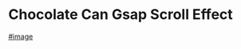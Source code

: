 # Chocolate Can Gsap Scroll Effect 

 [#image](https://github.com/adity672roy/Choclate_Gsap_scroll/blob/master/Screenshot.jpg)
